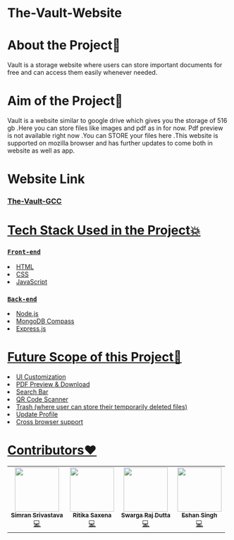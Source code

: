 # The-Vault-Website

<h1>About the Project💙</h1>

<p>Vault is a storage website where users can store important documents for free and can access them easily whenever needed.</p>

<h1>Aim of the Project🎯</h1>

<p>Vault is a website similar to google drive which gives you the storage of 516 gb .Here you can store files like images and pdf as in for now. Pdf preview is not available right now .You can STORE your  files here .This website is supported on mozilla browser and has further updates to come both in website as well as app.</p>

<h1>Website Link</h1>

### <a href="https://the-vault-gcc.netlify.app/">The-Vault-GCC

<h1>Tech Stack Used in the Project💥</h1>

### `Front-end`
<li>HTML</li>
<li>CSS</li>
<li>JavaScript</li>

### `Back-end`
<li>Node.js</li>
<li>MongoDB Compass</li>
<li>Express.js</li>

<h1>Future Scope of this Project🔭</h1>
<li>UI Customization</li>
<li>PDF Preview & Download</li>
<li>Search Bar</li>
<li>QR Code Scanner</li>
<li>Trash (where user can store their temporarily deleted files)</li>
<li>Update Profile</li>
<li>Cross browser support</li>

<h1>Contributors❤</h1>
<table>
  <tr>
    <td align="center">
            <a href="https://github.com/simran-2501">
              <img src="https://avatars.githubusercontent.com/u/73099635?v=4" width="100px" alt=""/><br />
              <sub><b>Simran Srivastava</b></sub>
            </a><br/>
            <a href="https://github.com/simran-2501">
                💻
            </a>
          </td>
     <td align="center">
            <a href="https://github.com/Ritika091">
              <img src="https://avatars.githubusercontent.com/u/74368711?v=4" width="100px" alt=""/><br />
              <sub><b>Ritika Saxena</b></sub>
            </a><br/>
            <a href="https://github.com/Ritika091">   
               💻
            </a>
          </td>
    <td align="center">
            <a href="https://github.com/Swarga-codes">
              <img src="https://avatars.githubusercontent.com/u/72154312?s=400&v=4" width="100px" alt=""/><br />
              <sub><b>Swarga Raj Dutta</b></sub>
            </a><br/>
            <a href="https://github.com/Swarga-codes">
                  💻
            </a>
          </td>
     <td align="center">
            <a href="https://github.com/Kevin-Aaaquil">
              <img src="https://avatars.githubusercontent.com/u/73784677?v=4" width="100px" alt=""/><br />
              <sub><b>Eshan Singh</b></sub>
            </a><br/>
            <a href="https://github.com/Kevin-Aaaquil">
                 💻
            </a>
          </td>
  </tr>
</table>
